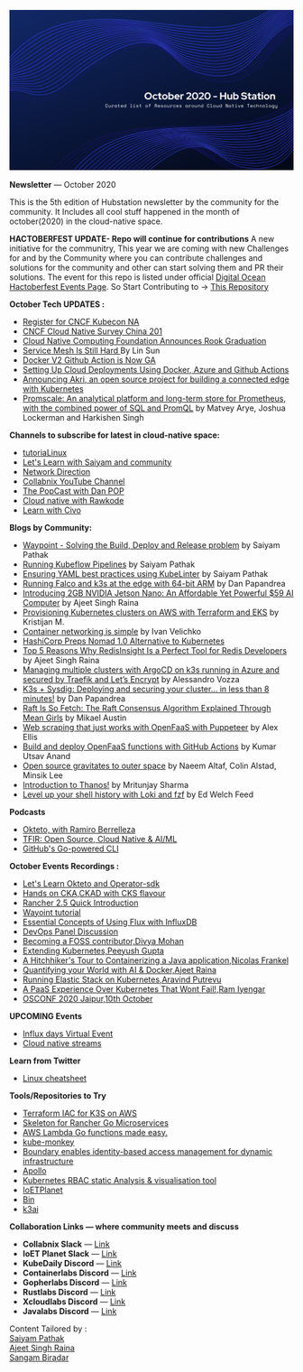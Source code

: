 ![](https://raw.githubusercontent.com/Hubstation/newsletter/d757d331accf2ba03d23bfeb4ca89119a46e85ae/assets/img/october.png)

**Newsletter** — October 2020

This is the 5th edition of Hubstation newsletter by the community for the community.
It Includes all cool stuff happened in the month of october(2020) in the cloud-native space.

**HACTOBERFEST UPDATE- Repo will continue for contributions**
A new initiative for the communitry, This year we are coming with new Challenges for and by the Community where you can contribute challenges and solutions for the community and other can start solving them and PR their solutions. The event for this repo is listed under official [Digital Ocean Hactoberfest Events Page](https://organize.mlh.io/participants/events/4454-hactoberfest-challenges-for-all). So Start Contributing to ->
[This Repository](https://github.com/Hubstation/challenges)

**October Tech UPDATES :**
* [Register for CNCF Kubecon NA](https://events.linuxfoundation.org/kubecon-cloudnativecon-north-america/?utm_source=Google&utm_medium=search_global&utm_campaign=KC_CNC_NA&gclid=Cj0KCQjwlvT8BRDeARIsAACRFiX_YEftfjxDTmP7pMbjNUUqsYN2c4QgUcaKtC_4Wj8mGdRo5gguk5QaAjt5EALw_wcB)
* [CNCF Cloud Native Survey China 201](https://www.cncf.io/blog/2020/10/13/cncf-cloud-native-survey-china-2019/)
* [Cloud Native Computing Foundation Announces Rook Graduation ](https://www.cncf.io/announcements/2020/10/07/cloud-native-computing-foundation-announces-rook-graduation/)
* [ Service Mesh Is Still Hard ](https://www.cncf.io/blog/2020/10/26/service-mesh-is-still-hard/) By Lin Sun
* [Docker V2 Github Action is Now GA](https://www.docker.com/blog/docker-v2-github-action-is-now-ga/)
* [Setting Up Cloud Deployments Using Docker, Azure and Github Actions](https://www.docker.com/blog/setting-up-cloud-deployments-using-docker-azure-and-github-actions/)
* [Announcing Akri, an open source project for building a connected edge with Kubernetes](https://cloudblogs.microsoft.com/opensource/2020/10/20/announcing-akri-open-source-project-building-connected-edge-kubernetes/)
* [Promscale: An analytical platform and long-term store for Prometheus, with the combined power of SQL and PromQL](https://blog.timescale.com/blog/promscale-analytical-platform-long-term-store-for-prometheus-combined-sql-promql-postgresql/?utm_source=timescaledb&utm_medium=social&utm_campaign=promscale-2020&utm_content=announcement-blog) by Matvey Arye, Joshua Lockerman and Harkishen Singh


**Channels to subscribe for latest in cloud-native space:**
* [tutoriaLinux](https://www.youtube.com/channel/UCvA_wgsX6eFAOXI8Rbg_WiQ/videos)
* [Let's Learn with Saiyam and community](https://youtube.com/saiyam911)
* [ Network Direction](https://www.youtube.com/channel/UCtuXekfqj-paqsxtqVNCC2A)
* [Collabnix YouTube Channel](https://www.youtube.com/c/Collabnix)
* [The PopCast with Dan POP](https://www.youtube.com/user/tonyladdie)
* [Cloud native with Rawkode](https://www.youtube.com/c/rawkode)
* [Learn with Civo](https://www.youtube.com/channel/UCZD2ggK3cnVD_sLMR6gUx2w)


**Blogs by Community:**
* [Waypoint - Solving the Build, Deploy and Release problem](https://www.civo.com/learn/waypoint-solving-the-build-deploy-and-release-problem) by Saiyam Pathak 
* [Running Kubeflow Pipelines](https://www.civo.com/learn/running-kubeflow-pipelines) by Saiyam Pathak
* [Ensuring YAML best practices using KubeLinter](https://www.civo.com/learn/yaml-best-practices-using-kubelinter) by Saiyam Pathak
* [Running Falco and k3s at the edge with 64-bit ARM](https://blog.alexellis.io/falco-at-the-edge-arm64/) by Dan Papandrea
* [Introducing 2GB NVIDIA Jetson Nano: An Affordable Yet Powerful $59 AI Computer](https://collabnix.com/2gb-nvidia-jetson-nano-59-ai-computer/) by Ajeet Singh Raina
* [Provisioning Kubernetes clusters on AWS with Terraform and EKS](https://learnk8s.io/terraform-eks) by Kristijan M.
* [Container networking is simple](https://iximiuz.com/en/posts/container-networking-is-simple/) by Ivan Velichko
* [ HashiCorp Preps Nomad 1.0 Alternative to Kubernetes](https://containerjournal.com/topics/container-management/hashicorp-preps-nomad-1-0-alternative-to-kubernetes/)
* [Top 5 Reasons Why RedisInsight Is a Perfect Tool for Redis Developers](https://redislabs.com/blog/top-5-reasons-why-redisinsight-is-a-perfect-tool-for-redis-developers/) by Ajeet Singh Raina
* [Managing multiple clusters with ArgoCD on k3s running in Azure and secured by Traefik and Let’s Encrypt](https://medium.com/cooking-with-azure/managing-multiple-clusters-with-argocd-in-azure-k3s-secured-w-traefik-lets-encrypt-2de7daabbefa) by Alessandro Vozza
* [K3s + Sysdig: Deploying and securing your cluster… in less than 8 minutes!](https://sysdig.com/blog/k3s-sysdig-falco/) by Dan Papandrea
* [Raft Is So Fetch: The Raft Consensus Algorithm Explained Through Mean Girls](https://www.cockroachlabs.com/blog/raft-is-so-fetch/) by Mikael Austin 
* [Web scraping that just works with OpenFaaS with Puppeteer](https://www.openfaas.com/blog/puppeteer-scraping/) by Alex Ellis
* [Build and deploy OpenFaaS functions with GitHub Actions](https://www.openfaas.com/blog/openfaas-functions-with-github-actions/) by Kumar Utsav Anand
* [Open source gravitates to outer space](https://developer.ibm.com/blogs/open-source-gravitates-to-outer-space/) by Naeem Altaf, Colin Alstad, Minsik Lee
* [Introduction to Thanos!](https://dev.to/mritunjay394/introduction-to-thanos-57i5) by Mritunjay Sharma
* [Level up your shell history with Loki and fzf](https://opensource.com/article/20/10/shell-history-loki-fzf) by  Ed Welch Feed

**Podcasts**
* [Okteto, with Ramiro Berrelleza](https://kubernetespodcast.com/episode/125-okteto/)
* [TFIR: Open Source, Cloud Native & AI/ML](https://player.fm/series/tfir-open-source-cloud-native-aiml)
* [GitHub's Go-powered CLI](https://changelog.com/gotime/153)

**October Events Recordings :**
* [Let's Learn Okteto and Operator-sdk](https://www.youtube.com/watch?v=FT_DLEhmOWs)
* [Hands on CKA,CKAD with CKS flavour](https://youtu.be/jZOs8Oips7Q)
* [Rancher 2.5 Quick Introduction](https://youtu.be/jrLkDTtP3U4)
* [Wayoint tutorial](https://youtu.be/_FRiBVY1ZXI)
* [Essential Concepts of Using Flux with InfluxDB](https://youtu.be/o0ip9nqbna8)
* [DevOps Panel Discussion](https://www.youtube.com/watch?v=ysbFCNMCF3U&t=514s)
* [Becoming a FOSS contributor,Divya Mohan](https://www.youtube.com/watch?v=_Qp3vCIz058)
* [Extending Kubernetes,Peeyush Gupta](https://www.youtube.com/watch?v=zJ86ViHVlaI&t=53)
* [A Hitchhiker's Tour to Containerizing a Java application,Nicolas Frankel](https://www.youtube.com/watch?v=rjzHgicWd4M&t=171s)
* [Quantifying your World with AI & Docker,Ajeet Raina](https://www.youtube.com/watch?v=1q-Y6WAtBxQ&t=10s)
* [Running Elastic Stack on Kubernetes,Aravind Putrevu](https://www.youtube.com/watch?v=1YGDMcDxsZc&t=280s)
* [A PaaS Experience Over Kubernetes That Wont Fail!,Ram Iyengar](https://www.youtube.com/watch?v=nTFHc0YBKhw&t=3s)
* [OSCONF 2020 Jaipur,10th October](https://www.youtube.com/watch?v=RVToPqD5VIA&t=3074s)


**UPCOMING Events**
* [Influx days Virtual Event](https://www.influxdays.com/virtual-experience-2020/register-virtual-conference/?utm_campaign=influxdays&utm_medium=social&utm_source=aces&utm_content=saiyampathak)
* [Cloud native streams](https://www.youtube.com/c/Rawkode/videos?view=2&live_view=502)

**Learn from Twitter**
* [Linux cheatsheet ](https://twitter.com/BiradarSangam/status/1320290002568318976)

**Tools/Repositories to Try**
* [Terraform IAC for K3S on AWS ](https://github.com/rancherfederal/k3s-tf)
* [Skeleton for Rancher Go Microservices](https://github.com/rancher/go-skel)
* [AWS Lambda Go functions made easy.](https://github.com/rakyll/golambda)
* [kube-monkey](https://github.com/asobti/kube-monkey)
* [Boundary enables identity-based access management for dynamic infrastructure](https://github.com/hashicorp/boundary)
* [Apollo](https://github.com/logzio/apollo)
* [Kubernetes RBAC static Analysis & visualisation tool](https://github.com/appvia/krane)
* [IoETPlanet](https://github.com/collabnix/ioetplanet)
* [Bin](https://github.com/marcosnils/bin)
* [k3ai](https://github.com/kf5i/k3ai)


**Collaboration Links — where community meets and discuss**
* **Collabnix Slack** —
[Link](https://launchpass.com/collabnix)
* **IoET Planet Slack** —
[Link](https://launchpass.com/ioetplanet)
* **KubeDaily Discord** — [Link](https://discord.gg/rEvr7vq)
* **Containerlabs Discord** — [Link](https://discord.gg/rEvr7vq)
* **Gopherlabs Discord** — [Link](https://discord.gg/S3GtFvT)
* **Rustlabs Discord** — [Link](https://discord.gg/aU3yAmF)
* **Xcloudlabs Discord** — [Link](https://discord.gg/QEcu7yK)
* **Javalabs Discord** — [Link](https://discord.gg/UJjFhAE)



Content Tailored by :<br> [Saiyam Pathak](https://twitter.com/SaiyamPathak)<br>
[Ajeet Singh Raina](https://twitter.com/ajeetsraina)<br> [Sangam
Biradar](https://linktr.ee/sangambiradar)
